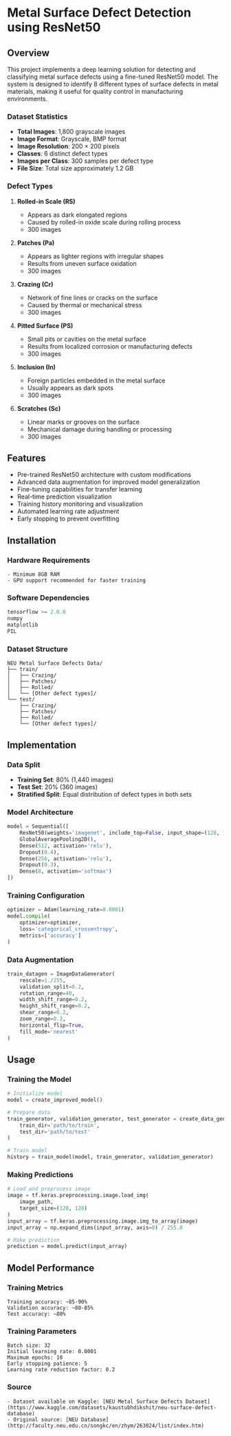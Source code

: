 # Metal Surface Defect Detection using ResNet50

## Overview
This project implements a deep learning solution for detecting and classifying metal surface defects using a fine-tuned ResNet50 model. The system is designed to identify 8 different types of surface defects in metal materials, making it useful for quality control in manufacturing environments.

### Dataset Statistics
- **Total Images**: 1,800 grayscale images
- **Image Format**: Grayscale, BMP format
- **Image Resolution**: 200 × 200 pixels
- **Classes**: 6 distinct defect types
- **Images per Class**: 300 samples per defect type
- **File Size**: Total size approximately 1.2 GB

### Defect Types
1. **Rolled-in Scale (RS)**
   - Appears as dark elongated regions
   - Caused by rolled-in oxide scale during rolling process
   - 300 images

2. **Patches (Pa)**
   - Appears as lighter regions with irregular shapes
   - Results from uneven surface oxidation
   - 300 images

3. **Crazing (Cr)**
   - Network of fine lines or cracks on the surface
   - Caused by thermal or mechanical stress
   - 300 images

4. **Pitted Surface (PS)**
   - Small pits or cavities on the metal surface
   - Results from localized corrosion or manufacturing defects
   - 300 images

5. **Inclusion (In)**
   - Foreign particles embedded in the metal surface
   - Usually appears as dark spots
   - 300 images

6. **Scratches (Sc)**
   - Linear marks or grooves on the surface
   - Mechanical damage during handling or processing
   - 300 images

## Features
- Pre-trained ResNet50 architecture with custom modifications
- Advanced data augmentation for improved model generalization
- Fine-tuning capabilities for transfer learning
- Real-time prediction visualization
- Training history monitoring and visualization
- Automated learning rate adjustment
- Early stopping to prevent overfitting

## Installation

### Hardware Requirements
```
- Minimum 8GB RAM
- GPU support recommended for faster training
```

### Software Dependencies
```python
tensorflow >= 2.0.0
numpy
matplotlib
PIL
```

### Dataset Structure
```
NEU Metal Surface Defects Data/
├── train/
│   ├── Crazing/
│   ├── Patches/
│   ├── Rolled/
│   └── [Other defect types]/
└── test/
    ├── Crazing/
    ├── Patches/
    ├── Rolled/
    └── [Other defect types]/
```

## Implementation

### Data Split
- **Training Set**: 80% (1,440 images)
- **Test Set**: 20% (360 images)
- **Stratified Split**: Equal distribution of defect types in both sets

### Model Architecture
```python
model = Sequential([
    ResNet50(weights='imagenet', include_top=False, input_shape=(128, 128, 3)),
    GlobalAveragePooling2D(),
    Dense(512, activation='relu'),
    Dropout(0.4),
    Dense(256, activation='relu'),
    Dropout(0.3),
    Dense(8, activation='softmax')
])
```

### Training Configuration
```python
optimizer = Adam(learning_rate=0.0001)
model.compile(
    optimizer=optimizer,
    loss='categorical_crossentropy',
    metrics=['accuracy']
)
```

### Data Augmentation
```python
train_datagen = ImageDataGenerator(
    rescale=1./255,
    validation_split=0.2,
    rotation_range=40,
    width_shift_range=0.2,
    height_shift_range=0.2,
    shear_range=0.2,
    zoom_range=0.2,
    horizontal_flip=True,
    fill_mode='nearest'
)
```

## Usage

### Training the Model
```python
# Initialize model
model = create_improved_model()

# Prepare data
train_generator, validation_generator, test_generator = create_data_generators(
    train_dir='path/to/train',
    test_dir='path/to/test'
)

# Train model
history = train_model(model, train_generator, validation_generator)
```

### Making Predictions
```python
# Load and preprocess image
image = tf.keras.preprocessing.image.load_img(
    image_path, 
    target_size=(128, 128)
)
input_array = tf.keras.preprocessing.image.img_to_array(image)
input_array = np.expand_dims(input_array, axis=0) / 255.0

# Make prediction
prediction = model.predict(input_array)
```

## Model Performance

### Training Metrics
```
Training accuracy: ~85-90%
Validation accuracy: ~80-85%
Test accuracy: ~80%
```

### Training Parameters
```
Batch size: 32
Initial learning rate: 0.0001
Maximum epochs: 10
Early stopping patience: 5
Learning rate reduction factor: 0.2
```

### Source
```
- Dataset available on Kaggle: [NEU Metal Surface Defects Dataset](https://www.kaggle.com/datasets/kaustubhdikshit/neu-surface-defect-database)
- Original source: [NEU Database](http://faculty.neu.edu.cn/songkc/en/zhym/263024/list/index.htm)
```











